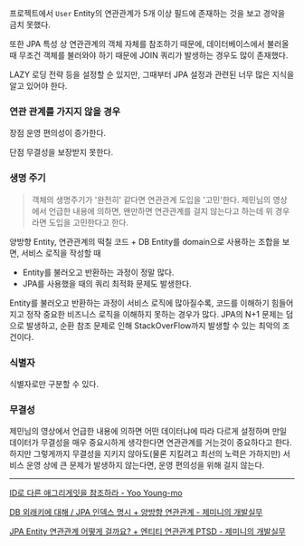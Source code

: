 프로젝트에서 `User` Entity의 연관관계가 5개 이상 필드에 존재하는 것을 보고 경악을 금치 못했다.

또한 JPA 특성 상 연관관계의 객체 자체를 참조하기 때문에, 데이터베이스에서 불러올 때 무조건 객체를 불러와야 하기 때문에 JOIN 쿼리가 발생하는 경우도 많이 존재했다.

LAZY 로딩 전략 등을 설정할 순 있지만, 그때부터 JPA 설정과 관련된 너무 많은 지식을 알고 있어야 한다.

### 연관 관계를 가지지 않을 경우
장점
운영 편의성이 증가한다.

단점
무결성을 보장받지 못한다.

### 생명 주기

> 객체의 생명주기가 '완전히' 같다면 연관관계 도입을 '고민'한다.
제민님의 영상에서 언급한 내용에 의하면, 왠만하면 연관관계를 걸지 않는다고 하는데 위 경우라면 도입을 고민한다고 한다.

양방향 Entity, 연관관계의 떡칠 코드 + DB Entity를 domain으로 사용하는 조합을 보면,
서비스 로직을 작성할 때 
- Entity를 불러오고 반환하는 과정이 정말 많다.
- JPA를 사용했을 때의 쿼리 최적화 문제도 발생한다.

Entity를 불러오고 반환하는 과정이 서비스 로직에 많아질수록, 코드를 이해하기 힘들어지고 정작 중요한 비즈니스 로직을 이해하지 못하는 경우가 많다.
JPA의 N+1 문제는 덤으로 발생하고, 순환 참조 문제로 인해 StackOverFlow까지 발생할 수 있는 최악의 조건이다.

### 식별자

식별자로만 구분할 수 있다.

### 무결성

제민님의 영상에서 언급한 내용에 의하면
어떤 데이터냐에 따라 다르게 설정하며
만일 데이터가 무결성을 매우 중요시하게 생각한다면 연관관계를 거는것이 중요하다고 한다.
하지만 그렇게까지 무결성을 지키지 않아도(물론 지킬려고 최선의 노력은 가하지만) 서비스 운영 상에 큰 문제가 발생하지 않는다면, 운영 편의성을 위해 걸지 않는다.

---

[ID로 다른 애그리게잇을 참조하라 - Yoo Young-mo](https://medium.com/@SlackBeck/id%EB%A1%9C-%EB%8B%A4%EB%A5%B8-%EC%95%A0%EA%B7%B8%EB%A6%AC%EA%B2%8C%EC%9E%87%EC%9D%84-%EC%B0%B8%EC%A1%B0%ED%95%98%EB%9D%BC-4d64f1591e60)

[DB 외래키에 대해 / JPA 인덱스 명시 + 양방향 연관관계 - 제미니의 개발실무](https://www.youtube.com/watch?v=6q0-IT5J0nI)

[JPA Entity 연관관계 어떻게 걸까요? + 엔티티 연관관계 PTSD - 제미니의 개발실무](https://www.youtube.com/watch?v=vgNHW_nb2mg)
